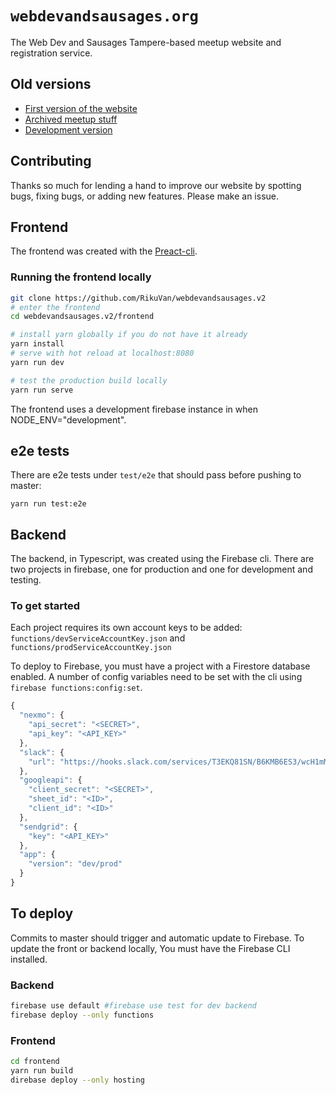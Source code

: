 # `webdevandsausages.org`

The Web Dev and Sausages Tampere-based meetup website and registration service.

## Old versions

* [First version of the website](https://github.com/webDevAndSausages/webDevAndSausages.github.io)
* [Archived meetup stuff](https://github.com/webDevAndSausages/archivedMeetupStuff)
* [Development version](https://tasteless-drug.surge.sh/)

## Contributing

Thanks so much for lending a hand to improve our website by spotting bugs, fixing bugs, or adding new features. Please make an issue.

## Frontend

The frontend was created with the [Preact-cli](https://github.com/developit/preact-cli/blob/master/README.md).

### Running the frontend locally

```bash
git clone https://github.com/RikuVan/webdevandsausages.v2
# enter the frontend
cd webdevandsausages.v2/frontend

# install yarn globally if you do not have it already
yarn install
# serve with hot reload at localhost:8080
yarn run dev

# test the production build locally
yarn run serve
```

The frontend uses a development firebase instance in when NODE_ENV="development".

## e2e tests

There are e2e tests under `test/e2e` that should pass before pushing to master:

```
yarn run test:e2e
```

## Backend

The backend, in Typescript, was created using the Firebase cli. There are two projects in firebase, one for production and one for development and testing.

### To get started

Each project requires its own account keys to be added: `functions/devServiceAccountKey.json` and `functions/prodServiceAccountKey.json`

To deploy to Firebase, you must have a project with a Firestore database enabled. A number of config variables need to be set with the cli using `firebase functions:config:set`.

```js
{
  "nexmo": {
    "api_secret": "<SECRET>",
    "api_key": "<API_KEY>"
  },
  "slack": {
    "url": "https://hooks.slack.com/services/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"
  },
  "googleapi": {
    "client_secret": "<SECRET>",
    "sheet_id": "<ID>",
    "client_id": "<ID>"
  },
  "sendgrid": {
    "key": "<API_KEY>"
  },
  "app": {
    "version": "dev/prod"
  }
}
```

## To deploy

Commits to master should trigger and automatic update to Firebase. To update the front or backend locally, You must have the Firebase CLI installed.

### Backend

```bash
firebase use default #firebase use test for dev backend
firebase deploy --only functions
```

### Frontend

```bash
cd frontend
yarn run build
direbase deploy --only hosting
```
